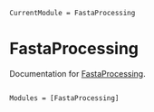 ```@meta
CurrentModule = FastaProcessing
```

# FastaProcessing

Documentation for [FastaProcessing](https://github.com/kchu25/FastaProcessing.jl).

```@index
```

```@autodocs
Modules = [FastaProcessing]
```
